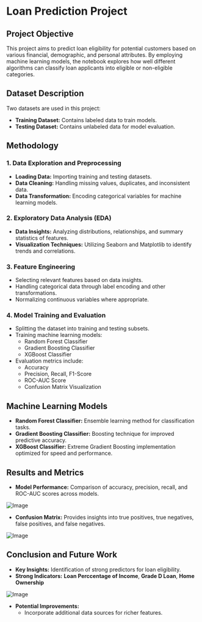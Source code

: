 # Loan Prediction Project

## Project Objective
This project aims to predict loan eligibility for potential customers based on various financial, demographic, and personal attributes. By employing machine learning models, the notebook explores how well different algorithms can classify loan applicants into eligible or non-eligible categories.

## Dataset Description
Two datasets are used in this project:
- **Training Dataset:** Contains labeled data to train models.
- **Testing Dataset:** Contains unlabeled data for model evaluation.

## Methodology
### 1. Data Exploration and Preprocessing
- **Loading Data:** Importing training and testing datasets.
- **Data Cleaning:** Handling missing values, duplicates, and inconsistent data.
- **Data Transformation:** Encoding categorical variables for machine learning models.

### 2. Exploratory Data Analysis (EDA)
- **Data Insights:** Analyzing distributions, relationships, and summary statistics of features.
- **Visualization Techniques:** Utilizing Seaborn and Matplotlib to identify trends and correlations.

### 3. Feature Engineering
- Selecting relevant features based on data insights.
- Handling categorical data through label encoding and other transformations.
- Normalizing continuous variables where appropriate.

### 4. Model Training and Evaluation
- Splitting the dataset into training and testing subsets.
- Training machine learning models:
  - Random Forest Classifier
  - Gradient Boosting Classifier
  - XGBoost Classifier
- Evaluation metrics include:
  - Accuracy
  - Precision, Recall, F1-Score
  - ROC-AUC Score
  - Confusion Matrix Visualization

## Machine Learning Models
- **Random Forest Classifier:** Ensemble learning method for classification tasks.
- **Gradient Boosting Classifier:** Boosting technique for improved predictive accuracy.
- **XGBoost Classifier:** Extreme Gradient Boosting implementation optimized for speed and performance.

## Results and Metrics
- **Model Performance:** Comparison of accuracy, precision, recall, and ROC-AUC scores across models.

![Image](https://github.com/user-attachments/assets/3ed533a4-e0e8-41de-b3cb-ae3e65f1405c)

- **Confusion Matrix:** Provides insights into true positives, true negatives, false positives, and false negatives.

![Image](https://github.com/user-attachments/assets/91edd08e-8527-421b-83c1-2cc37932cef1)

## Conclusion and Future Work
- **Key Insights:** Identification of strong predictors for loan eligibility.
- **Strong Indicators:** **Loan Perccentage of Income**, **Grade D Loan**, **Home Ownership**

![Image](https://github.com/user-attachments/assets/14968823-974b-4819-a090-108abfd93438)
  
- **Potential Improvements:**
  - Incorporate additional data sources for richer features.
